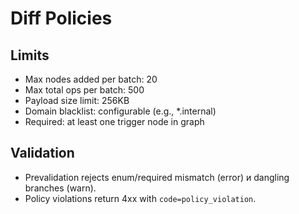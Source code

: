 # Diff Policies

## Limits
- Max nodes added per batch: 20
- Max total ops per batch: 500
- Payload size limit: 256KB
- Domain blacklist: configurable (e.g., *.internal)
- Required: at least one trigger node in graph

## Validation
- Prevalidation rejects enum/required mismatch (error) и dangling branches (warn).
- Policy violations return 4xx with `code=policy_violation`.
